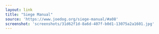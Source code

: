 ```yaml
---
layout: link
title: "Siege Manual"
source: 'https://www.joedog.org/siege-manual/#a08'
screenshot: 'screenshots/31d62f1d-8a6d-407f-b0d1-13075a2a1601.jpg'
---
```


